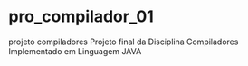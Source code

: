 # pro_compilador_01
projeto compiladores
Projeto final da Disciplina Compiladores Implementado em Linguagem JAVA
